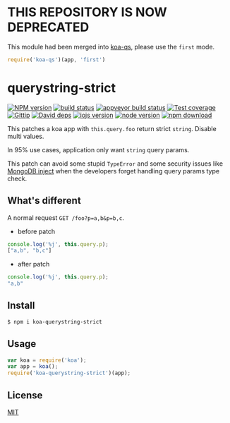 # THIS REPOSITORY IS NOW DEPRECATED

This module had been merged into [koa-qs](https://github.com/koajs/qs), please use the `first` mode.

```js
require('koa-qs')(app, 'first')
```

querystring-strict
=======

[![NPM version][npm-image]][npm-url]
[![build status][travis-image]][travis-url]
[![appveyor build status][appveyor-image]][appveyor-url]
[![Test coverage][coveralls-image]][coveralls-url]
[![Gittip][gittip-image]][gittip-url]
[![David deps][david-image]][david-url]
[![iojs version][iojs-image]][iojs-url]
[![node version][node-image]][node-url]
[![npm download][download-image]][download-url]

[npm-image]: https://img.shields.io/npm/v/koa-querystring-strict.svg?style=flat-square
[npm-url]: https://npmjs.org/package/koa-querystring-strict
[travis-image]: https://img.shields.io/travis/koajs/querystring-strict.svg?style=flat-square
[travis-url]: https://travis-ci.org/koajs/querystring-strict
[appveyor-image]: https://ci.appveyor.com/api/projects/status/ija0bd5d7esb54x3?svg=true
[appveyor-url]: https://ci.appveyor.com/project/fengmk2/querystring-strict
[coveralls-image]: https://img.shields.io/coveralls/koajs/querystring-strict.svg?style=flat-square
[coveralls-url]: https://coveralls.io/r/koajs/querystring-strict?branch=master
[gittip-image]: https://img.shields.io/gittip/fengmk2.svg?style=flat-square
[gittip-url]: https://www.gittip.com/fengmk2/
[david-image]: https://img.shields.io/david/koajs/querystring-strict.svg?style=flat-square
[david-url]: https://david-dm.org/koajs/querystring-strict
[iojs-image]: https://img.shields.io/badge/io.js-%3E=_1.0-yellow.svg?style=flat-square
[iojs-url]: http://iojs.org/
[node-image]: https://img.shields.io/badge/node.js-%3E=_0.11-green.svg?style=flat-square
[node-url]: http://nodejs.org/download/
[download-image]: https://img.shields.io/npm/dm/koa-querystring-strict.svg?style=flat-square
[download-url]: https://npmjs.org/package/koa-querystring-strict

This patches a koa app with `this.query.foo` return strict `string`. Disable multi values.

In 95% use cases, application only want `string` query params.

This patch can avoid some stupid `TypeError` and some security issues like [MongoDB inject](http://www.wooyun.org/bugs/wooyun-2010-086474)
when the developers forget handling query params type check.

## What's different

A normal request `GET /foo?p=a,b&p=b,c`.

- before patch

```js
console.log('%j', this.query.p);
["a,b", "b,c"]
```

- after patch

```js
console.log('%j', this.query.p);
"a,b"
```

## Install

```bash
$ npm i koa-querystring-strict
```

## Usage

```js
var koa = require('koa');
var app = koa();
require('koa-querystring-strict')(app);
```

## License

[MIT](LICENSE)
